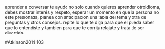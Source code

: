 aprender a conversar te ayudo no solo cuando quieres aprender otroidioma, debes mostrar interés y respeto, esperar un momento en que la persona no esté presionada, planea con anticipación una tabla del tema y otra de preguntas y otros consejos. 
repite lo que te diga para que el pueda saber que lo entendiste y tambien para que te corrija relajate y trata de ser divertido.

#Atkinson2014 103
